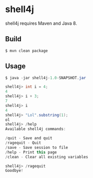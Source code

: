 # shell4j


shell4j requires Maven and Java 8.

## Build
`$ mvn clean package`

## Usage
```java
$ java -jar shell4j-1.0-SNAPSHOT.jar 

shell4j> int i = 4;
4
shell4j> i + 3;
7
shell4j> i
4
shell4j> "Lol".substring(1);
ol
shell4j> /help
Available shell4j commands:

/quit - Save and quit
/ragequit - Quit
/save - Save session to file
/help - Print this page
/clean - Clear all existing variables

shell4j> /ragequit
Goodbye!
```